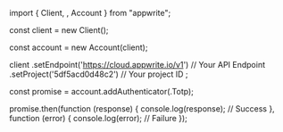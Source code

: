 import { Client, , Account } from "appwrite";

const client = new Client();

const account = new Account(client);

client
    .setEndpoint('https://cloud.appwrite.io/v1') // Your API Endpoint
    .setProject('5df5acd0d48c2') // Your project ID
;

const promise = account.addAuthenticator(.Totp);

promise.then(function (response) {
    console.log(response); // Success
}, function (error) {
    console.log(error); // Failure
});